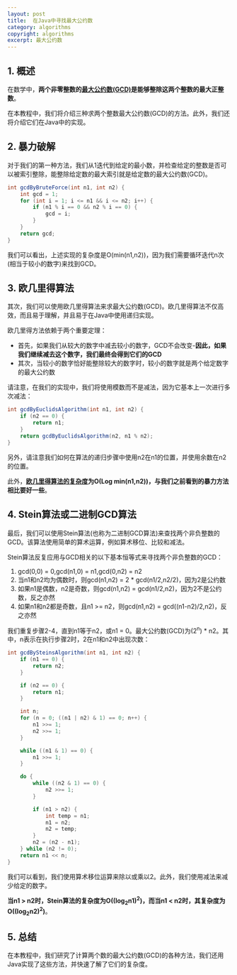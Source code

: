 ```yaml
---
layout: post
title:  在Java中寻找最大公约数
category: algorithms
copyright: algorithms
excerpt: 最大公约数
---
```


## 1. 概述

在数学中，**两个非零整数的[最大公约数(GCD)](https://en.wikipedia.org/wiki/Greatest_common_divisor)是能够整除这两个整数的最大正整数**。

在本教程中，我们将介绍三种求两个整数最大公约数(GCD)的方法。此外，我们还将介绍它们在Java中的实现。

## 2. 暴力破解

对于我们的第一种方法，我们从1迭代到给定的最小数，并检查给定的整数是否可以被索引整除，能整除给定数的最大索引就是给定数的最大公约数(GCD)。

```java
int gcdByBruteForce(int n1, int n2) {
    int gcd = 1;
    for (int i = 1; i <= n1 && i <= n2; i++) {
        if (n1 % i == 0 && n2 % i == 0) {
            gcd = i;
        }
    }
    return gcd;
}
```

我们可以看出，上述实现的复杂度是O(min(n1,n2))，因为我们需要循环迭代n次(相当于较小的数字)来找到GCD。

## 3. 欧几里得算法

其次，我们可以使用欧几里得算法来求最大公约数(GCD)。欧几里得算法不仅高效，而且易于理解，并且易于在Java中使用递归实现。

欧几里得方法依赖于两个重要定理：

- 首先，如果我们从较大的数字中减去较小的数字，GCD不会改变-**因此，如果我们继续减去这个数字，我们最终会得到它们的GCD**
- 其次，当较小的数字恰好能整除较大的数字时，较小的数字就是两个给定数字的最大公约数

请注意，在我们的实现中，我们将使用模数而不是减法，因为它基本上一次进行多次减法：

```java
int gcdByEuclidsAlgorithm(int n1, int n2) {
    if (n2 == 0) {
        return n1;
    }
    return gcdByEuclidsAlgorithm(n2, n1 % n2);
}
```

另外，请注意我们如何在算法的递归步骤中使用n2在n1的位置，并使用余数在n2的位置。

此外，**[欧几里得算法的复杂度](https://www.baeldung.com/cs/euclid-time-complexity)为O(Log min(n1,n2))，与我们之前看到的暴力方法相比要好一些**。

## 4. Stein算法或二进制GCD算法

最后，我们可以使用Stein算法(也称为二进制GCD算法)来查找两个非负整数的GCD。该算法使用简单的算术运算，例如算术移位、比较和减法。

Stein算法反复应用与GCD相关的以下基本恒等式来寻找两个非负整数的GCD：

1. gcd(0,0) = 0,gcd(n1,0) = n1,gcd(0,n2) = n2
2. 当n1和n2均为偶数时，则gcd(n1,n2) = 2 * gcd(n1/2,n2/2)，因为2是公约数
3. 如果n1是偶数，n2是奇数，则gcd(n1,n2) = gcd(n1/2,n2)，因为2不是公约数，反之亦然
4. 如果n1和n2都是奇数，且n1 >= n2，则gcd(n1,n2) = gcd((n1-n2)/2,n2)，反之亦然

我们重复步骤2-4，直到n1等于n2，或n1 = 0。最大公约数(GCD)为(2<sup>n</sup>) * n2。其中，n表示在执行步骤2时，2在n1和n2中出现次数：

```java
int gcdBySteinsAlgorithm(int n1, int n2) {
    if (n1 == 0) {
        return n2;
    }

    if (n2 == 0) {
        return n1;
    }

    int n;
    for (n = 0; ((n1 | n2) & 1) == 0; n++) {
        n1 >>= 1;
        n2 >>= 1;
    }

    while ((n1 & 1) == 0) {
        n1 >>= 1;
    }

    do {
        while ((n2 & 1) == 0) {
            n2 >>= 1;
        }

        if (n1 > n2) {
            int temp = n1;
            n1 = n2;
            n2 = temp;
        }
        n2 = (n2 - n1);
    } while (n2 != 0);
    return n1 << n;
}
```

我们可以看到，我们使用算术移位运算来除以或乘以2。此外，我们使用减法来减少给定的数字。

**当n1 > n2时，Stein算法的复杂度为O((log<sub>2</sub>n1)<sup>2</sup>)，而当n1 < n2时，其复杂度为O((log<sub>2</sub>n2)<sup>2</sup>)**。

## 5. 总结

在本教程中，我们研究了计算两个数的最大公约数(GCD)的各种方法，我们还用Java实现了这些方法，并快速了解了它们的复杂度。